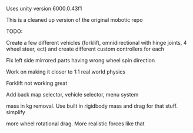 Uses unity version 6000.0.43f1

This is a cleaned up version of the original mobotic repo

TODO:

Create a few different vehicles (forklift, omnidirectional with hinge joints, 4 wheel steer, ect) and create different custom controllers for each

Fix left side mirrored parts having wrong wheel spin direction

Work on making it closer to 1:1 real world physics

Forklift not working great

Add back map selector, vehicle selector, menu system

mass in kg removal. Use built in rigidbody mass and drag for that stuff. simplify

more wheel rotational drag. More realistic forces like that